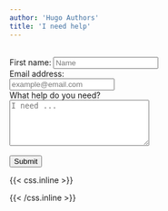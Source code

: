 ```yaml
---
author: 'Hugo Authors'
title: 'I need help'
---
```


<br>
<div class="form-help container mx-auto py-10">
  <form  id='needForm'  class='w-10/12 md:3w-3/4 lg:w-1/2 m-auto'>
  <label class="block text-m font-medium text-white-700" for="fname">First name:</label>
  <input class="inp block w-full py-2 rounded-md border dark:border-transparent pl-7 pr-12 focus:border-indigo-500 focus:ring-indigo-500 sm:text-m" type="name" id="fname" name="fname" placeholder="Name"><br>
  <label for="email">Email address:</label><br>
  <input class="inp block w-full py-2 rounded-md border dark:border-transparent pl-7 pr-12 focus:border-indigo-500 focus:ring-indigo-500 sm:text-m" type="email" id="email" name="email" placeholder="example@email.com"><br>
  <label for="text">What help do you need?</label><br>
  <textarea type="text" id="text" name="text" placeholder="I need ..." rows="5" cols="28" class="inp textarea__help block w-full rounded-md border dark:border-transparent pl-7 pr-12 focus:border-indigo-500 focus:ring-indigo-500 sm:text-m"></textarea><br><br>
  <div class='hidden border p-2 mb-3' id='sending-mess'></div>
  <input class='px-10 py-2 bg-red-600 text-white hover:bg-red-800' style= 'cursor: pointer;' type="submit" value="Submit">
</form>
</div>

<!--more-->


{{< css.inline >}}

<style>
.emojify {
	font-family: Apple Color Emoji, Segoe UI Emoji, NotoColorEmoji, Segoe UI Symbol, Android Emoji, EmojiSymbols;
	font-size: 2rem;
	vertical-align: middle;
}


@media screen and (max-width:650px) {
  .nowrap {
    display: block;
    margin: 25px 0;
  }
}
</style>

{{< /css.inline >}}
